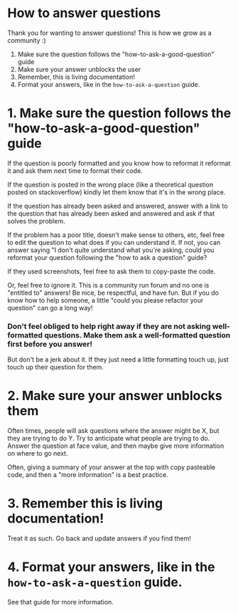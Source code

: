 # How to answer questions

Thank you for wanting to answer questions! This is how we grow as a community :)

1. Make sure the question follows the "how-to-ask-a-good-question" guide
2. Make sure your answer unblocks the user
3. Remember, this is living documentation!
4. Format your answers, like in the `how-to-ask-a-question` guide.

# 1. Make sure the question follows the "how-to-ask-a-good-question" guide

If the question is poorly formatted and you know how to reformat it reformat it and ask them next time to format their code.

If the question is posted in the wrong place (like a theoretical question posted on stackoverflow) kindly let them know that it's in the wrong place.

If the question has already been asked and answered, answer with a link to the question that has already been asked and answered and ask if that solves the problem.

If the problem has a poor title, doesn't make sense to others, etc, feel free to edit the question to what does if you can understand it. If not, you can answer saying "I don't quite understand what you're asking, could you reformat your question following the "how to ask a question" guide?

If they used screenshots, feel free to ask them to copy-paste the code.

Or, feel free to ignore it. This is a community run forum and no one is "entitled to" answers! Be nice, be respectful, and have fun. But if you do know how to help someone, a little "could you please refactor your question" can go a long way!

### Don't feel obliged to help right away if they are not asking well-formatted questions. Make them ask a well-formatted question first before you answer!

But don't be a jerk about it. If they just need a little formatting touch up, just touch up their question for them.

# 2. Make sure your answer unblocks them

Often times, people will ask questions where the answer might be X, but they are trying to do Y. Try to anticipate what people are trying to do. Answer the question at face value, and then maybe give more information on where to go next.

Often, giving a summary of your answer at the top with copy pasteable code, and then a "more information" is a best practice.

# 3. Remember this is living documentation!

Treat it as such. Go back and update answers if you find them!

# 4. Format your answers, like in the `how-to-ask-a-question` guide.

See that guide for more information.
